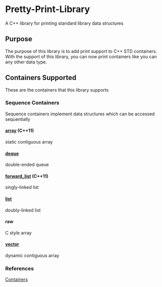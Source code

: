 # Pretty-Print-Library

A C++ library for printing standard library data structures

## Purpose
The purpose of this library is to add print support to C++ STD containers. With the support of this library, you can now print containers like you can any other data type.

## Containers Supported
These are the containers that this library supports

### Sequence Containers
Sequence containers implement data structures which can be accessed sequentially

#### [array](http://en.cppreference.com/w/cpp/container/array) (C++11)
static contiguous array
#### [deque](http://en.cppreference.com/w/cpp/container/deque)
double-ended queue
#### [forward_list](http://en.cppreference.com/w/cpp/container/forward_list) (C++11)
singly-linked list
#### [list](http://en.cppreference.com/w/cpp/container/list)
doubly-linked list
#### raw
C style array
#### [vector](http://en.cppreference.com/w/cpp/container/vector)
dynamic contiguous array

### References
[Containers](http://en.cppreference.com/w/cpp/container)
